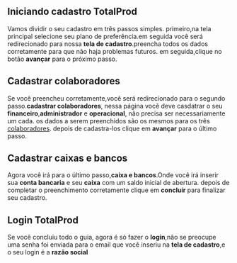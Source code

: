 ## Iniciando cadastro TotalProd 
Vamos dividir o seu cadastro em três passos simples. primeiro,na tela principal selecione seu plano de preferência.em seguida você será redirecionado para nossa **tela de cadastro**.preencha todos os dados corretamente para que não haja problemas futuros. em seguida,clique no botão **avançar** para o próximo passo.

<!-- <img alt="tela de cadastro" src="https://media.giphy.com/media/KEeawQKh2MDJs2zhyG/giphy.gif" class="img-width"> -->

## Cadastrar colaboradores 

Se você preencheu corretamente,você será redirecionado para o segundo passo.**cadastrar colaboradores**, nessa página vocẽ deve casdatrar o seu **financeiro**,**administrador** e **operacional**, não precisa ser necessariamente um cada.
os dados a serem preenchidos são os mesmos para os três [colaboradores](index.rst). depois de cadastra-los clique em **avançar** para o último passo.

<!-- ![colaboradores](https://media.giphy.com/media/jUi6ookV3uehxs5HBq/giphy.gif) -->

## Cadastrar caixas e bancos 

Agora você irá para o último passo,**caixa e bancos**.Onde você irá inserir sua **conta bancaria** e seu **caixa** com um saldo inicial de abertura.
depois de completar o preenchimento corretamente clique em **concluir** para finalizar seu cadastro. 

<!-- !(imagem)[/img/cadastro.png] 

![caiixas e bancos](https://media.giphy.com/media/iFsTy8bamJZm9569x1/giphy.gif) -->
## Login TotalProd
 Se você concluiu todo o guia, agora é só fazer o **login**,não se preocupe uma senha foi enviada para o email que você inseriu na **tela de cadastro**,e o seu login é a **razão social**
<!-- 
![login](https://media.giphy.com/media/h7cUmgJg8tJ8IlWnYD/giphy.gif) -->